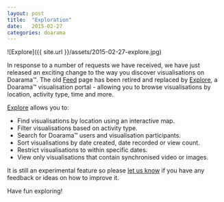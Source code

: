 ```yaml
---
layout: post
title:  "Exploration"
date:   2015-02-27
categories: doarama
---
```


[]()
![Explore]({{ site.url }}/assets/2015-02-27-explore.jpg)

In response to a number of requests we have received, we have just released an exciting change to the way you discover visualisations on Doarama&trade;. The old [Feed](http://doarama.com/explore) page has been retired and replaced by [Explore](http://doarama.com/explore), a Doarama&trade; visualisation portal - allowing you to browse visualisations by location, activity type, time and more.

[Explore](http://doarama.com/explore) allows you to:

- Find visualisations by location using an interactive map.
- Filter visualisations based on activity type.
- Search for Doarama&trade; users and visualisation participants.
- Sort visualisations by date created, date recorded or view count.
- Restrict visualisations to within specific dates.
- View only visualisations that contain synchronised video or images.

It is still an experimental feature so please [let us know](mailto:support@doarama.com) if you have any feedback or ideas on how to improve it.

Have fun exploring!